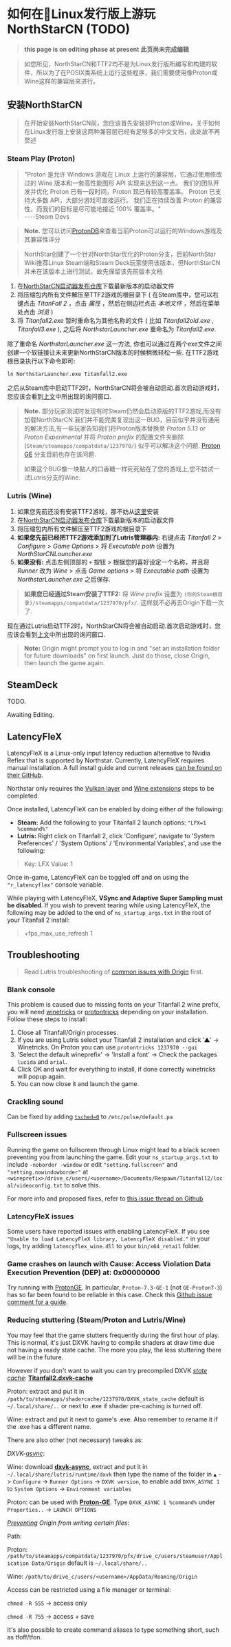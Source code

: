 # 如何在🐧Linux发行版上游玩NorthStarCN (TODO)
> **this page is on editing phase at present**
> **此页尚未完成编辑**

> 如您所见，NorthStarCN和TTF2均不是为Linux发行版所编写和构建的软件，所以为了在POSIX类系统上运行这些程序，我们需要使用像Proton或Wine这样的兼容层来进行。

## 安装NorthStarCN

> 在开始安装NorthStarCN前，您应该首先安装好Proton或Wine，关于如何在Linux发行版上安装这两种兼容层已经有足够多的中文文档，此处故不再赘述

### Steam Play (Proton) 

> "Proton 是允许 Windows 游戏在 Linux 上运行的兼容层，它通过使用修改过的 Wine 版本和一套高性能图形 API 实现来达到这一点。 我们的团队开发并优化 Proton 已有一段时间，Proton 现已有较高覆盖率。 Proton 已支持大多数 API，大部分游戏可直接运行。 我们正在持续改善 Proton 的兼容性，而我们的目标是尽可能地接近 100% 覆盖率。"      
  ----Steam Devs

> **Note.** 您可以访问[ProtonDB](https://www.protondb.com/)来查看当前Proton可以运行的Windows游戏及其兼容性评分

> NorthStar创建了一个针对NorthStar优化的Proton分支，目前NorthStar Wiki推荐Linux Steam端和Steam Deck玩家使用该版本，但NorthStarCN并未在该版本上进行测试，故先保留该先前版本文档

1. 在[NorthStarCN启动器发布仓库](https://github.com/R2NorthstarCN/R2NorthstarCN_Launcher/releases/latest)下载最新版本的启动器文件
2. 将压缩包内所有文件解压至TTF2游戏的根目录下 ( 在Steam库中，您可以右键点击 _TitanFall 2_ ，点击 _属性_ ，然后在侧边栏点击 _本地文件_ ，然后在菜单处点击 _浏览_ )
3. 将 _Titanfall2.exe_ 暂时重命名为其他名称的文件 ( 比如 _Titanfall2old.exe_ , _Titanfall3.exe_ ), 之后将 _NorthstarLauncher.exe_ 重命名为 _Titanfall2.exe_.

 除了重命名 _NorthstarLauncher.exe_ 这一方法, 你也可以通过在两个exe文件之间创建一个软链接让未来更新NorthStarCN版本的时候稍微轻松一些. 在TTF2游戏根目录执行以下命令即可:

```
ln NorthstarLauncher.exe Titanfall2.exe
```

之后从Steam库中启动TTF2时，NorthStarCN将会被自动启动.首次启动游戏时，您应该会看到[上文](installing-northstar/basic-setup.md#安装NorthStarCN)中所出现的询问窗口.

> **Note.** 部分玩家测试时发现有时Steam仍然会启动原版的TTF2游戏,而没有加载NorthStarCN.我们并不能完美复现出这一BUG，目前似乎并没有通用的解决方法,有一些玩家告知我们将Proton版本替换至 _Proton 5.13_ or _Proton Experimental_ 并将 _Proton prefix_ 的配置文件夹删除 (`Steam/steamapps/compatdata/1237970/`) 似乎可以解决这个问题. [Proton GE](https://github.com/GloriousEggroll/proton-ge-custom) 分支目前也存在该问题.
>
> 如果这个BUG像一块黏人的口香糖一样死死粘在了您的游戏上,您不妨试一试Lutris分支的Wine.

### Lutris (Wine)

1. 如果您先前还没有安装TTF2游戏，那不妨从[这里](https://lutris.net/games/titanfall-2/)安装
2. 在[NorthStarCN启动器发布仓库](https://github.com/R2NorthstarCN/R2NorthstarCN_Launcher/releases/latest)下载最新版本的启动器文件
3. 将压缩包内所有文件解压至TTF2游戏的根目录下
4. **如果您先前已经把TTF2游戏添加到了Lutris管理器内:** 右键点击 _Titanfall 2_ > _Configure_ > _Game Options_ > 将 _Executable path_ 设置为 _NorthStarCNLauncher.exe_
5. **如果没有:** 点击左侧顶部的 `+` 按钮 > 根据您的喜好设定一个名称，并且将 _Runner_ 改为 _Wine_ > 点击 _Game options_ > 将 _Executable path_ 设置为 _NorthstarLauncher.exe_ 之后保存.

> **如果您已经通过Steam安装了TTF2:** 将 _Wine prefix_ 设置为 `(你的Steam根目录)/steamapps/compatdata/1237970/pfx/`. 这样就不必再去Origin下载一次了.

现在通过Lutris启动TTF2时，NorthStarCN将会被自动启动.首次启动游戏时，您应该会看到[上文](installing-northstar/basic-setup.md#安装NorthStarCN)中所出现的询问窗口.

> **Note:** Origin might prompt you to log in and "set an installation folder for future downloads" on first launch. Just do those, close Origin, then launch the game again.

## SteamDeck

TODO.

Awaiting Editing.

## LatencyFleX

LatencyFleX is a Linux-only input latency reduction alternative to Nvidia Reflex that is supported by Northstar. Currently, LatencyFleX requires manual installation. A full install guide and current releases [can be found on their GitHub](https://github.com/ishitatsuyuki/LatencyFleX).

Northstar only requires the [Vulkan layer](https://github.com/ishitatsuyuki/LatencyFleX#latencyflex-vulkan-layer-essential) and [Wine extensions](https://github.com/ishitatsuyuki/LatencyFleX#latencyflex-wine-extensions-required-for-proton-reflex-integration) steps to be completed.

Once installed, LatencyFleX can be enabled by doing either of the following:

* **Steam:** Add the following to your Titanfall 2 launch options: `"LFX=1 %command%"`
* **Lutris:** Right click on Titanfall 2, click 'Configure', navigate to 'System Preferences' / 'System Options' / 'Environmental Variables', and use the following:

> Key: LFX Value: 1

Once in-game, LatencyFleX can be toggled off and on using the `"r_latencyflex"` console variable.

While playing with LatencyFleX, **VSync and Adaptive Super Sampling must be disabled**. If you wish to prevent tearing while using LatencyFleX, the following may be added to the end of `ns_startup_args.txt` in the root of your Titanfall 2 install:

> \+fps\_max\_use\_refresh 1

## Troubleshooting

> Read Lutris troubleshooting of [common issues with Origin](https://github.com/lutris/docs/blob/master/Origin.md) first.

### Blank console

This problem is caused due to missing fonts on your Titanfall 2 wine prefix, you will need [winetricks](https://github.com/Winetricks/winetricks) or [protontricks](https://github.com/Matoking/protontricks) depending on your installation. Follow these steps to install:

1. Close all Titanfall/Origin processes.
2. If you are using Lutris select your Titanfall 2 installation and click '▲' -> Winetricks. On Proton you can use `protontricks 1237970 --gui`
3. 'Select the default wineprefix' -> 'Install a font' -> Check the packages `lucida` and `arial`.
4. Click OK and wait for everything to install, if done correctly winetricks will popup again.
5. You can now close it and launch the game.

### Crackling sound

Can be fixed by adding [`tsched=0`](https://wiki.archlinux.org/title/PulseAudio/Troubleshooting#Glitches.2C\_skips\_or\_crackling) to `/etc/pulse/default.pa`

### Fullscreen issues

Running the game on fullscreen through Linux might lead to a black screen preventing you from launching the game. Edit your `ns_startup_args.txt` to include `-noborder -window` or edit `"setting.fullscreen"` and `"setting.nowindowborder"` at `<wineprefix>/drive_c/users/<username>/Documents/Respawn/Titanfall2/local/videoconfig.txt` to solve this.

For more info and proposed fixes, refer to [this issue thread on Github](https://github.com/R2Northstar/Northstar/issues/1)

### LatencyFleX issues

Some users have reported issues with enabling LatencyFleX. If you see `"Unable to load LatencyFleX library, LatencyFleX disabled."` in your logs, try adding `latencyflex_wine.dll` to your `bin/x64_retail` folder.

### Game crashes on launch with Cause: Access Violation Data Execution Prevention (DEP) at: 0x00000000

Try running with [ProtonGE](https://github.com/GloriousEggroll/proton-ge-custom/). In particular, `Proton-7.3-GE-1` (not `GE-Proton7-3`) has so far been found to be reliable in this case. Check this [Github issue comment for a guide](https://github.com/R2Northstar/Northstar/issues/1#issuecomment-1062483190).

### Reducing stuttering (Steam/Proton and Lutris/Wine)

You may feel that the game stutters frequently during the first hour of play. This is normal, it's just DXVK having to compile shaders at draw time due not having a ready state cache. The more you play, the less stuttering there will be in the future.

However if you don't want to wait you can try precompiled DXVK [_state cache_](https://github.com/doitsujin/dxvk#state-cache): [**Titanfall2.dxvk-cache**](https://github.com/begin-theadventure/dxvk-caches/blob/main/dxvk-caches/Titanfall/Titanfall%202/Titanfall2.dxvk-cache.md)

Proton: extract and put it in `/path/to/steamapps/shadercache/1237970/DXVK_state_cache` default is `~/.local/share/..` or next to .exe if shader pre-caching is turned off.

Wine: extract and put it next to game's .exe. Also remember to rename it if the .exe has a different name.

There are also other (not necessary) tweaks as:

_DXVK-_[_async_](https://github.com/Sporif/dxvk-async#improvements):

Wine: download [**dxvk-async**](https://github.com/Sporif/dxvk-async/releases), extract and put it in `~/.local/share/lutris/runtime/dxvk` then type the name of the folder in `▲` -> `Configure` -> `Runner Options` -> `DXVK version`, to enable add `DXVK_ASYNC 1` to `System Options` -> `Environment variables`

Proton: can be used with [**Proton-GE**](https://github.com/GloriousEggroll/proton-ge-custom). Type `DXVK_ASYNC 1 %command%` under `Properties..` -> `LAUNCH OPTIONS`

[_Preventing_](https://github.com/ValveSoftware/Proton/issues/4001#issuecomment-647014231) _Origin from writing certain files_:

Path:

Proton: `/path/to/steamapps/compatdata/1237970/pfx/drive_c/users/steamuser/Application Data/Origin` default is `~/.local/share/..`

Wine: `/path/to/drive_c/users/<username>/AppData/Roaming/Origin`

Access can be restricted using a file manager or terminal:

`chmod -R 555` -> access only

`chmod -R 755` -> access + save

It's also possible to create command aliases to type something short, such as tfoff/tfon.
